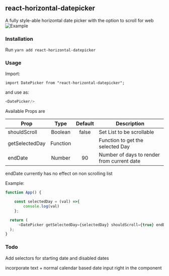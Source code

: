 ## react-horizontal-datepicker
A fully style-able horizontal date picker with the option to scroll for web
![Example](https://i.imgur.com/oe3WEGF.jpg)

### Installation

Run `yarn add react-horizontal-datepicker`

### Usage

Import:

`import DatePicker from "react-horizontal-datepicker";`

and use as:

```javascript
<DatePicker/>
```

Available Props are

| Prop          | Type    | Default  | Description |
| ------------- |:-------:| :-------:| ----------- |
| shouldScroll  | Boolean | false    | Set List to be scrollable |
| getSelectedDay| Function|          | Function to get the selected Day |
| endDate       | Number  |   90     | Number of days to render from current date   |

endDate currently has no effect on non scrolling list

Example:

```javascript
function App() {

    const selectedDay = (val) =>{
        console.log(val)
    };

  return (
      <DatePicker getSelectedDay={selectedDay} shouldScroll={true} endDate={100}/>
  );
}
```

### Todo
Add selectors for starting date and disabled dates

incorporate text + normal calendar based date input right in the component
